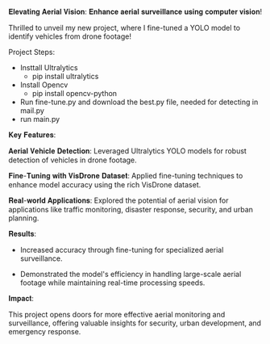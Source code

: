 𝐄𝐥𝐞𝐯𝐚𝐭𝐢𝐧𝐠 𝐀𝐞𝐫𝐢𝐚𝐥 𝐕𝐢𝐬𝐢𝐨𝐧: 𝐄𝐧𝐡𝐚𝐧𝐜𝐞 𝐚𝐞𝐫𝐢𝐚𝐥 𝐬𝐮𝐫𝐯𝐞𝐢𝐥𝐥𝐚𝐧𝐜𝐞 𝐮𝐬𝐢𝐧𝐠 𝐜𝐨𝐦𝐩𝐮𝐭𝐞𝐫 𝐯𝐢𝐬𝐢𝐨𝐧!

Thrilled to unveil my new project, where I fine-tuned a YOLO model to identify vehicles from drone footage!  

Project Steps:

- Insttall Ultralytics
  *  pip install ultralytics
- Install Opencv
  *  pip install opencv-python
- Run fine-tune.py and download the best.py file, needed for detecting in mail.py
- run main.py


𝐊𝐞𝐲 𝐅𝐞𝐚𝐭𝐮𝐫𝐞𝐬:

𝐀𝐞𝐫𝐢𝐚𝐥 𝐕𝐞𝐡𝐢𝐜𝐥𝐞 𝐃𝐞𝐭𝐞𝐜𝐭𝐢𝐨𝐧: Leveraged Ultralytics YOLO models for robust detection of vehicles in drone footage.

𝐅𝐢𝐧𝐞-𝐓𝐮𝐧𝐢𝐧𝐠 𝐰𝐢𝐭𝐡 𝐕𝐢𝐬𝐃𝐫𝐨𝐧𝐞 𝐃𝐚𝐭𝐚𝐬𝐞𝐭: Applied fine-tuning techniques to enhance model accuracy using the rich VisDrone dataset.

𝐑𝐞𝐚𝐥-𝐰𝐨𝐫𝐥𝐝 𝐀𝐩𝐩𝐥𝐢𝐜𝐚𝐭𝐢𝐨𝐧𝐬: Explored the potential of aerial vision for applications like traffic monitoring, disaster response, security, and urban planning.



𝐑𝐞𝐬𝐮𝐥𝐭𝐬:

- Increased accuracy through fine-tuning for specialized aerial surveillance.

- Demonstrated the model's efficiency in handling large-scale aerial footage while maintaining real-time processing speeds.



𝐈𝐦𝐩𝐚𝐜𝐭:

This project opens doors for more effective aerial monitoring and surveillance, offering valuable insights for security, urban development, and emergency response. 

